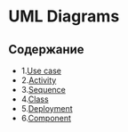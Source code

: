 # UML Diagrams
## Содержание 
- 1.[Use case](https://github.com/ParkhomenkoArtyom750504/Stat2Dota/tree/master/Diagrams/Use%20case)
- 2.[Activity](https://github.com/ParkhomenkoArtyom750504/Stat2Dota/tree/master/Diagrams/Activity)
- 3.[Sequence](https://github.com/ParkhomenkoArtyom750504/Stat2Dota/tree/master/Diagrams/Sequence)
- 4.[Class](https://github.com/ParkhomenkoArtyom750504/Stat2Dota/blob/master/Diagrams/Class/Class%20Diagram%20.png)
- 5.[Deployment](https://github.com/ParkhomenkoArtyom750504/Stat2Dota/blob/master/Diagrams/Deployment/Deployment.png)
- 6.[Component](https://github.com/ParkhomenkoArtyom750504/Stat2Dota/blob/master/Diagrams/%D0%A1omponent/Component.png)
